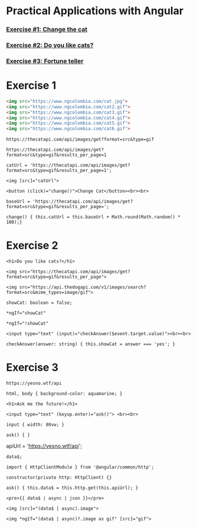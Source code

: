 # Practical Applications with Angular

### [Exercise #1: Change the cat](https://github.com/jdjuan/practical-applications/tree/1)

### [Exercise #2: Do you like cats?](https://github.com/jdjuan/practical-applications/tree/2)

### [Exercise #3: Fortune teller](https://github.com/jdjuan/practical-applications/tree/3)

# Exercise 1

```html
<img src="https://www.ngcolombia.com/cat.jpg">
<img src="https://www.ngcolombia.com/cat2.gif">
<img src="https://www.ngcolombia.com/cat3.gif">
<img src="https://www.ngcolombia.com/cat4.gif">
<img src="https://www.ngcolombia.com/cat5.gif">
<img src="https://www.ngcolombia.com/cat6.gif">
```

`https://thecatapi.com/api/images/get?format=src&type=gif`

`https://thecatapi.com/api/images/get?format=src&type=gif&results_per_page=1`

`catUrl = 'https://thecatapi.com/api/images/get?format=src&type=gif&results_per_page=1';`

`<img [src]="catUrl">`

`<button (click)="change()">Change Cat</button><br><br>`

`baseUrl = 'https://thecatapi.com/api/images/get?format=src&type=gif&results_per_page=';`

`change() { this.catUrl = this.baseUrl + Math.round(Math.random() * 100);}`

# Exercise 2

`<h1>Do you like cats?</h1>`

`<img src="https://thecatapi.com/api/images/get?format=src&type=gif&results_per_page">`

`<img src="https://api.thedogapi.com/v1/images/search?format=src&mime_types=image/gif">`

`showCat: boolean = false;`

`*ngIf="showCat"`

`*ngIf="!showCat"`

`<input type="text" (input)="checkAnswer($event.target.value)"><br><br>`

`checkAnswer(answer: string) { this.showCat = answer === 'yes'; }`

# Exercise 3

`https://yesno.wtf/api`

`html, body { background-color: aquamarine; }`

`<h1>Ask me the future!</h1>`

`<input type="text" (keyup.enter)="ask()"> <br><br>`

`input { width: 80vw; }`

`ask() { }`

apiUrl = 'https://yesno.wtf/api';

`data$;`

`import { HttpClientModule } from '@angular/common/http';`

`constructor(private http: HttpClient) {}`

`ask() { this.data$ = this.http.get(this.apiUrl); }`

`<pre>{{ data$ | async | json }}</pre>`

`<img [src]="(data$ | async).image">`

`<img *ngIf="(data$ | async)?.image as gif" [src]="gif">`
